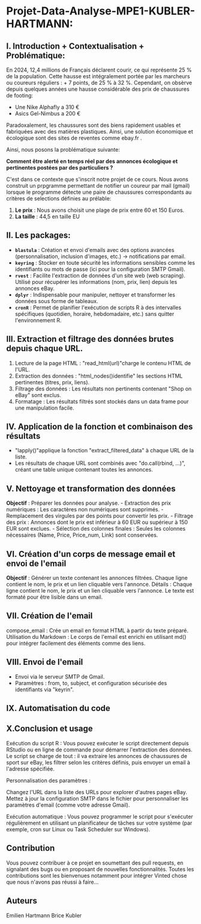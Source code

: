 # Projet-Data-Analyse-MPE1-KUBLER-HARTMANN: 


## I. Introduction + Contextualisation + Problématique: 

 En 2024, 12,4 millions de Français déclarent courir, ce qui représente 25 % de la population. Cette  hausse est intégralement portée par les marcheurs ou coureurs réguliers : + 7 points, de 25 % à 32 %. Cependant, on obsèrve depuis quelques années une hausse considérable des prix de chaussures de footing: 
 
 - Une Nike Alphafly a 310 €
 - Asics Gel-Nimbus a 200 €  

Paradoxalement, les chaussures sont des biens rapidement usables et fabriquées avec des matières plastiques. Ainsi, une solution économique et écologique sont des sites de reventes comme ebay.fr .


Ainsi, nous posons la problématique suivante:

**Comment être alerté en temps réel par des annonces écologique et pertinentes postées par des particuliers ?**


C'est dans ce contexte que s'inscrit notre projet de ce cours. Nous avons construit un prpgramme permettant de notifier un coureur par mail (gmail) lorsque le programme détecte une paire de chaussures correspondants au critères de selections définies au prélable: 
1) **Le prix** : Nous avons choisit une plage de prix entre 60 et 150 Euros. 
2) **La taille** :  44,5 en taille EU




## II. Les packages: 

-   **`blastula`** : Création et envoi d'emails avec des options avancées (personnalisation, inclusion d'images, etc.) → notifications par email.
-   **`keyring`** : Stocker en toute sécurité les informations sensibles comme les identifiants ou mots de passe (ici pour la configuration SMTP Gmail).
-   **`rvest`** : Facilite l'extraction de données d'un site web (web scraping). Utilisé pour récupérer les informations (nom, prix, lien) depuis les annonces eBay.
-   **`dplyr`** : Indispensable pour manipuler, nettoyer et transformer les données sous forme de tableaux.
-   **`cronR`** : Permet de planifier l'exécution de scripts R à des intervalles spécifiques (quotidien, horaire, hebdomadaire, etc.) sans quitter l'environnement R.


## III. Extraction et filtrage des données brutes depuis chaque URL.

1.  Lecture de la page HTML : "read_html(url)"charge le contenu HTML de l'URL.
2. Extraction des données : "html_nodes()identifie" les sections HTML pertinentes (titres, prix, liens).
3. Filtrage des données : Les résultats non pertinents contenant "Shop on eBay" sont exclus.
4. Formatage : Les résultats filtrés sont stockés dans un data frame pour une manipulation facile.


## IV. Application de la fonction et combinaison des résultats

-   "lapply()"applique la fonction "extract_filtered_data" à chaque URL de la liste.
-   Les résultats de chaque URL sont combinés avec "do.call(rbind, ...)", créant une table unique contenant toutes les annonces.

## V. Nettoyage et transformation des données

**Objectif** : Préparer les données pour analyse. - Extraction des prix numériques : Les caractères non numériques sont supprimés. - Remplacement des virgules par des points pour convertir les prix. - Filtrage des prix : Annonces dont le prix est inférieur à 60 EUR ou supérieur à 150 EUR sont exclues. - Sélection des colonnes finales : Seules les colonnes nécessaires (Name, Price, Price_num, Link) sont conservées.

## VI. Création d'un corps de message email et envoi de l'email

**Objectif** : Générer un texte contenant les annonces filtrées. Chaque ligne contient le nom, le prix et un lien cliquable vers l'annonce.
Détails :
Chaque ligne contient le nom, le prix et un lien cliquable vers l'annonce.
Le texte est formaté pour être lisible dans un email.


## VII. Création de l'email

compose_email : Crée un email en format HTML à partir du texte préparé.
Utilisation du Markdown : Le corps de l'email est enrichi en utilisant md() pour intégrer facilement des éléments comme des liens.


## VIII. Envoi de l'email

-   Envoi via le serveur SMTP de Gmail.
-   Paramètres : from, to, subject, et configuration sécurisée des identifiants via "keyrin".

## IX. Automatisation  du code



## X.Conclusion et usage 

Exécution du script R : Vous pouvez exécuter le script directement depuis RStudio ou en ligne de commande pour démarrer l'extraction des données. Le script se charge de tout : il va extraire les annonces de chaussures de sport sur eBay, les filtrer selon les critères définis, puis envoyer un email à l'adresse spécifiée.

Personnalisation des paramètres :

Changez l'URL dans la liste des URLs pour explorer d'autres pages eBay.
Mettez à jour la configuration SMTP dans le fichier pour personnaliser les paramètres d'email (comme votre adresse Gmail).

Exécution automatique : Vous pouvez programmer le script pour s'exécuter régulièrement en utilisant un planificateur de tâches sur votre système (par exemple, cron sur Linux ou Task Scheduler sur Windows).

## Contribution

Vous pouvez contribuer à ce projet en soumettant des pull requests, en signalant des bugs ou en proposant de nouvelles fonctionnalités. 
Toutes les contributions sont les bienvenues notamment pour intégrer Vinted chose que nous n'avons pas réussi à faire...


## Auteurs
Emilien Hartmann
Brice Kubler

